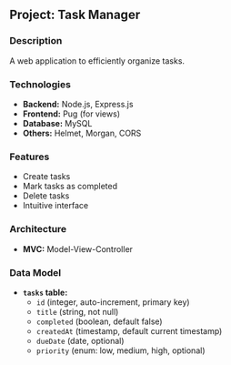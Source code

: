 ## Project: Task Manager

### Description
A web application to efficiently organize tasks.

### Technologies
* **Backend:** Node.js, Express.js
* **Frontend:** Pug (for views)
* **Database:** MySQL
* **Others:** Helmet, Morgan, CORS

### Features
* Create tasks
* Mark tasks as completed
* Delete tasks
* Intuitive interface

### Architecture
* **MVC:** Model-View-Controller

### Data Model
* **`tasks` table:**
  * `id` (integer, auto-increment, primary key)
  * `title` (string, not null)
  * `completed` (boolean, default false)
  * `createdAt` (timestamp, default current timestamp)
  * `dueDate` (date, optional)
  * `priority` (enum: low, medium, high, optional)
